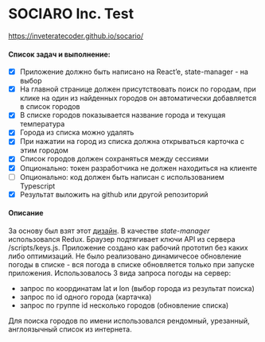 # SOCIARO Inc. Test
https://inveteratecoder.github.io/socario/

#### Список задач и выполнение:

- [x] Приложение должно быть написано на React’e, state-manager - на выбор
- [x] На главной странице должен присутствовать поиск по городам, при клике на один из найденных городов он автоматически добавляется в список городов
- [x] В списке городов показывается название города и текущая температура
- [x] Города из списка можно удалять
- [x] При нажатии на город из списка должна открываться карточка с этим городом
- [x] Список городов должен сохраняться между сессиями
- [x] Опционально: токен разработчика не должен находиться на клиенте
- [ ] Опционально: код должен быть написан с использованием Typescript
- [x] Результат выложить на github или другой репозиторий

#### Описание

За основу был взят этот [дизайн](https://www.figma.com/file/H5Vlo8RDtFN8l4Mwm26g6y/Minimal-Weather-App). В качестве _state-manager_ использовался Redux. Браузер подтягивает ключи API из сервера /scripts/keys.js. Приложение создано как рабочий прототип без каких либо оптимизаций. Не было реализовано динамичесое обновление погоды в списке - вся погода в списке обновляется только при запуске приложения. Использовалось 3 вида запроса погоды на сервер:
* запрос по координатам lat и lon (выбор города из результат поиска)
* запрос по id одного города (картачка)
* запрос по группе id несколько городов (обновление списка)

Для поиска городов по имени использовался рендомный, урезанный, англоязычный список из интернета.
